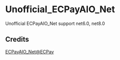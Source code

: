 # Unofficial_ECPayAIO_Net
Unofficial ECPayAIO_Net support  net6.0, net8.0


## Credits
[ECPayAIO_Net@ECPay](https://github.com/ECPay/ECPayAIO_Net)
